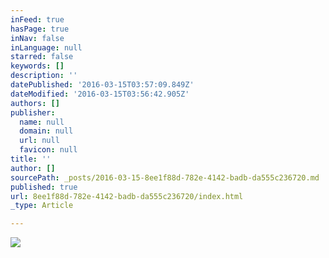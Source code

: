 ```yaml
---
inFeed: true
hasPage: true
inNav: false
inLanguage: null
starred: false
keywords: []
description: ''
datePublished: '2016-03-15T03:57:09.849Z'
dateModified: '2016-03-15T03:56:42.905Z'
authors: []
publisher:
  name: null
  domain: null
  url: null
  favicon: null
title: ''
author: []
sourcePath: _posts/2016-03-15-8ee1f88d-782e-4142-badb-da555c236720.md
published: true
url: 8ee1f88d-782e-4142-badb-da555c236720/index.html
_type: Article

---
```

![](https://the-grid-user-content.s3-us-west-2.amazonaws.com/0094f24b-5224-40e8-ab7a-0a641e01ed65.jpg)